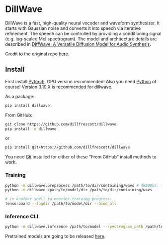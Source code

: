 # DillWave

DillWave is a fast, high-quality neural vocoder and waveform synthesizer. It starts with Gaussian noise and converts it into speech via iterative refinement. The speech can be controlled by providing a conditioning signal (e.g. log-scaled Mel spectrogram). The model and architecture details are described in [DiffWave: A Versatile Diffusion Model for Audio Synthesis](https://arxiv.org/pdf/2009.09761.pdf).

Credit to the original repo [here](https://github.com/lmnt-com/diffwave).

## Install

First install [Pytorch](https://pytorch.org), GPU version recommended! Also you need [Python](https://www.python.org) of course! Version 3.10.X is recommended for dillwave.

As a package:
```bash
pip install dillwave
```

From GitHub:
```bash
git clone https://github.com/dillfrescott/dillwave
pip install -e dillwave
```
or
```bash
pip install git+https://github.com/dillfrescott/dillwave
```
You need [Git](https://git-scm.com) installed for either of these "From GitHub" install methods to work.

### Training

```bash
python -m dillwave.preprocess /path/to/dir/containing/wavs # 48000hz, 1 channel
python -m dillwave /path/to/model/dir /path/to/dir/containing/wavs

# in another shell to monitor training progress:
tensorboard --logdir /path/to/model/dir --bind_all
```

### Inference CLI
```bash
python -m dillwave.inference /path/to/model --spectrogram_path /path/to/spectrogram -o output.wav [--fast]
```

Pretrained models are going to be released [here](https://github.com/dillfrescott/dillwave-model).
